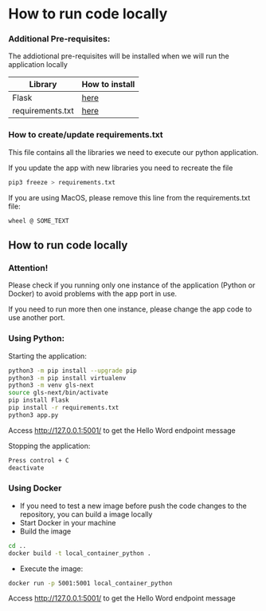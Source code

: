 # How to run code locally

### Additional Pre-requisites:

The addiotional pre-requisites will be installed when we will run the application locally

| Library | How to install |
|---------|----------------| 
| Flask   | [here](https://github.com/lgpepino/gls-next-challenge/blob/develop/code/README.md#L44)               |
| requirements.txt | [here](https://github.com/lgpepino/gls-next-challenge/blob/develop/code/README.md#L45)      |

### How to create/update requirements.txt

This file contains all the libraries we need to execute our python application.

If you update the app with new libraries you need to recreate the file

```bash
pip3 freeze > requirements.txt
```

If you are using MacOS, please remove this line from the requirements.txt file:

```text
wheel @ SOME_TEXT
```

## How to run code locally

### Attention!

Please check if you running only one instance of the application (Python or Docker) to avoid problems with the app port in use.

If you need to run more then one instance, please change the app code to use another port.

### Using Python:

Starting the application:
```bash
python3 -m pip install --upgrade pip
python3 -m pip install virtualenv
python3 -m venv gls-next
source gls-next/bin/activate
pip install Flask
pip install -r requirements.txt
python3 app.py
```
Access http://127.0.0.1:5001/ to get the Hello Word endpoint message

Stopping the application:
```bash
Press control + C
deactivate
```

### Using Docker

- If you need to test a new image before push the code changes to the repository, you can build a image locally
- Start Docker in your machine
- Build the image
```bash
cd ..
docker build -t local_container_python .
```
- Execute the image:
```bash
docker run -p 5001:5001 local_container_python
```
Access http://127.0.0.1:5001/ to get the Hello Word endpoint message